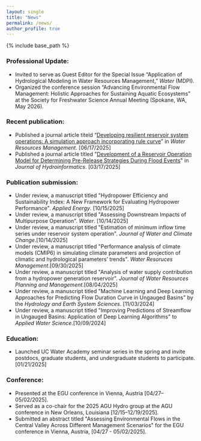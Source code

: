 ```yaml
---
layout: single
title: "News"
permalink: /news/
author_profile: true
---
```


{% include base_path %}

### Professional Update:
* Invited to serve as Guest Editor for the Special Issue “Application of Hydrological Modeling in Water Resources Management,” *Water* (MDPI).  
* Organized the conference session “Advancing Environmental Flow Management: Holistic Approaches for Sustaining Aquatic Ecosystems” at the Society for Freshwater Science Annual Meeting (Spokane, WA, May 2026).

### Recent publication:
* Published a journal article titeld “[Developing resilient reservoir system operations: A simulation approach incorporating rule curve](https://doi.org/10.1007/s11269-025-04280-w)” in _Water Resources Management_. [06/17/2025] 
* Published a journal article titled "[Development of a Reservoir Operation Model for Determining Pre-Release Strategies During Flood Events](https://doi.org/10.2166/hydro.2025.262)" in _Journal of Hydroinformatics_. [03/17/2025]

### Publication submission:
* Under review, a manuscript titled "Hydropower Efficiency and Sustainability Index: A New Framework for Evaluating Hydropower Performance". _Applied Energy_. [10/15/2025]
* Under review, a manuscript titled "Assessing Downstream Impacts of Multipurpose Operation". _Water_. [10/14/2025]
* Under review, a manuscript titled "Estimation of minimum inflow time series under reservoir system operation". _Journal of Water and Climate Change_.[10/14/2025]
* Under review, a manuscript titled "Performance analysis of climate models (CMIP6) in simulating climate parameters and projection of climatic and hydrological parameters’ trends". _Water Resoruces Management_.[09/30/2025]
* Under review, a manuscript titled "Analysis of water supply contribution from a hydropower generation reservoir". _Journal of Water Resources Planning and Management_.[08/04/2025]
* Under review, a manuscript titled "Machine Learning and Deep Learning Approaches for Predicting Flow Duration Curve in Ungauged Basins" by the _Hydrology and Earth System Sciences_. [11/03/2024]
* Under review, a manuscript titled "Improving Predictions of Streamflow in Ungauged Basins: Application of Deep Learning Algorithms" to _Applied Water Science_.[10/09/2024]

### Education:
* Launched UC Water Academy seminar series in the spring and invite postdocs, graduate students, and undergraduate students to participate. [01/21/2025]

### Conference:
* Presented at the EGU conference in Vienna, Austria [04/27–05/02/2025].
* Served as a co-chair for the 2025 AGU Hydro group at the AGU conference in New Orleans, Louisiana [12/15–12/19/2025].
* Submitted an abstract titled "Assessing Environmental Flows in the Central Valley Across Different Management Scenarios" for the EGU conference in Vienna, Austria, [04/27 - 05/02/2025]. 
